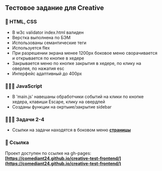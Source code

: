 ## Тестовое задание для Creative

### 🧥 HTML, CSS

- В w3c validator index.html валиден
- Верстка выполнена по БЭМ
- Использованы семантические теги
- Используется flex
- При разрешении экрана менее 1200px боковое меню сворачивается и открывается по кнопке в хедере
- Закрывается меню по кнопке закрытия в хедере, по клику на оверлея, по нажатия esc
- Интерфейс адаптивный до 400px

### 👨🏻‍💻 JavaScript

- В 'main.js' навешаны обработчики событий на клики по кнопке хедера, клавиши Escape, клику на овердлей
- Созданы функции на окртыие/закрытие sidebar

### 👨🏻‍🎓 Задачи 2-4

- Ссылки на задачи находятся в боковом меню **[страницы](https://comediant24.github.io/creative-test-frontend/)**

### 🔗 Ссылка

Проект доступен по ссылке на gh-pages: **[https://comediant24.github.io/creative-test-frontend/](https://comediant24.github.io/creative-test-frontend/)**
